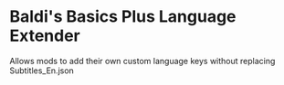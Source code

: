 # Baldi's Basics Plus Language Extender

Allows mods to add their own custom language keys without replacing Subtitles_En.json
